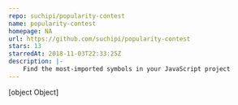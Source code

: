 ```yaml
---
repo: suchipi/popularity-contest
name: popularity-contest
homepage: NA
url: https://github.com/suchipi/popularity-contest
stars: 13
starredAt: 2018-11-03T22:33:25Z
description: |-
    Find the most-imported symbols in your JavaScript project
---
```


[object Object]
